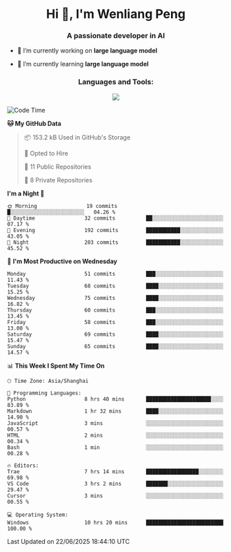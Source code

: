 <h1 align="center">Hi 👋, I'm Wenliang Peng</h1>
<h3 align="center">A passionate developer in AI</h3>

- 🔭 I’m currently working on **large language model**

- 🌱 I’m currently learning **large language model**

<!-- <h3 align="left">Connect with me:</h3> -->
<!-- <p align="left">
</p> -->

<h3 align="center">Languages and Tools:</h3>
<p align="center">
  <a href="https://skillicons.dev">
    <img src="https://skillicons.dev/icons?i=cpp,ros,docker,azure,git,linux,py,pytorch,cmake,githubactions,powershell,md&perline=6" />
  </a>
</p>


<!-- <p><img align="center" src="https://github-readme-stats.vercel.app/api/top-langs?username=bpwl0121&show_icons=true&locale=en&layout=compact" alt="bpwl0121" /></p> -->

<!-- <p><img align="center" src="https://github-readme-streak-stats.herokuapp.com/?user=bpwl0121&" alt="bpwl0121" /></p> -->

<!--START_SECTION:waka-->
![Code Time](http://img.shields.io/badge/Code%20Time-285%20hrs%2040%20mins-blue)

**🐱 My GitHub Data** 

> 📦 153.2 kB Used in GitHub's Storage 
 > 
> 💼 Opted to Hire
 > 
> 📜 11 Public Repositories 
 > 
> 🔑 8 Private Repositories 
 > 
**I'm a Night 🦉** 

```text
🌞 Morning                19 commits          █░░░░░░░░░░░░░░░░░░░░░░░░   04.26 % 
🌆 Daytime                32 commits          ██░░░░░░░░░░░░░░░░░░░░░░░   07.17 % 
🌃 Evening                192 commits         ███████████░░░░░░░░░░░░░░   43.05 % 
🌙 Night                  203 commits         ███████████░░░░░░░░░░░░░░   45.52 % 
```
📅 **I'm Most Productive on Wednesday** 

```text
Monday                   51 commits          ███░░░░░░░░░░░░░░░░░░░░░░   11.43 % 
Tuesday                  68 commits          ████░░░░░░░░░░░░░░░░░░░░░   15.25 % 
Wednesday                75 commits          ████░░░░░░░░░░░░░░░░░░░░░   16.82 % 
Thursday                 60 commits          ███░░░░░░░░░░░░░░░░░░░░░░   13.45 % 
Friday                   58 commits          ███░░░░░░░░░░░░░░░░░░░░░░   13.00 % 
Saturday                 69 commits          ████░░░░░░░░░░░░░░░░░░░░░   15.47 % 
Sunday                   65 commits          ████░░░░░░░░░░░░░░░░░░░░░   14.57 % 
```


📊 **This Week I Spent My Time On** 

```text
🕑︎ Time Zone: Asia/Shanghai

💬 Programming Languages: 
Python                   8 hrs 40 mins       █████████████████████░░░░   83.89 % 
Markdown                 1 hr 32 mins        ████░░░░░░░░░░░░░░░░░░░░░   14.90 % 
JavaScript               3 mins              ░░░░░░░░░░░░░░░░░░░░░░░░░   00.57 % 
HTML                     2 mins              ░░░░░░░░░░░░░░░░░░░░░░░░░   00.34 % 
Bash                     1 min               ░░░░░░░░░░░░░░░░░░░░░░░░░   00.28 % 

🔥 Editors: 
Trae                     7 hrs 14 mins       █████████████████░░░░░░░░   69.98 % 
VS Code                  3 hrs 2 mins        ███████░░░░░░░░░░░░░░░░░░   29.47 % 
Cursor                   3 mins              ░░░░░░░░░░░░░░░░░░░░░░░░░   00.55 % 

💻 Operating System: 
Windows                  10 hrs 20 mins      █████████████████████████   100.00 % 
```


 Last Updated on 22/06/2025 18:44:10 UTC
<!--END_SECTION:waka-->
